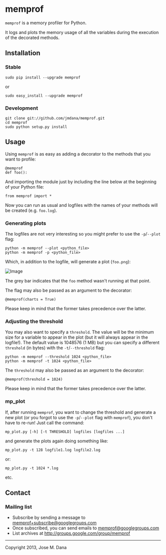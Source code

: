 # memprof

`memprof` is a memory profiler for Python. 

It logs and plots the memory usage of all the variables during the execution of the decorated methods.

## Installation
### Stable
    sudo pip install --upgrade memprof
    
or

    sudo easy_install --upgrade memprof
    
### Development
    
    git clone git://github.com/jmdana/memprof.git
    cd memprof
    sudo python setup.py install

## Usage

Using `memprof` is as easy as adding a decorator to the methods that you want to profile:

    @memprof
    def foo():
    
And importing the module just by including the line below at the beginning of your Python file:

    from memprof import *

Now you can run as usual and logfiles with the names of your methods will be created (e.g. `foo.log`).

### Generating plots

The logfiles are not very interesting so you might prefer to use the `-p`/`--plot` flag:
    
    python -m memprof --plot <python_file>
    python -m memprof -p <python_file>
    
Which, in addition to the logfile, will generate a plot (`foo.png`):

![Image](examples/foo.png)

The grey bar indicates that the `foo` method wasn't running at that point.

The flag may also be passed as an argument to the decorator:

    @memprof(charts = True)

Please keep in mind that the former takes precedence over the latter.

### Adjusting the threshold

You may also want to specify a `threshold`. The value will be the minimum size for a variable to appear in the plot (but it will always appear in the logfile!). The default value is 1048576 (1 MB) but you can specify a different `threshold` (in bytes) with the `-t`/`--threshold` flag:

    python -m memprof --threshold 1024 <python_file>
    python -m memprof -t 1024 <python_file>
    
The `threshold` may also be passed as an argument to the decorator:

    @memprof(threshold = 1024)

Please keep in mind that the former takes precedence over the latter.    

### mp_plot 

If, after running `memprof`, you want to change the threshold and generate a new plot (or you forgot to use the `-p`/`--plot` flag with `memprof`), you don't have to re-run! Just call the command:
    
    mp_plot.py [-h] [-t THRESHOLD] logfiles [logfiles ...]
    
and generate the plots again doing something like:

    mp_plot.py -t 128 logfile1.log logfile2.log   
    
or:
 
    mp_plot.py -t 1024 *.log
    
etc.

## Contact

### Mailing list

* Subscribe by sending a message to <memprof+subscribe@googlegroups.com>
* Once subscribed, you can send emails to <memprof@googlegroups.com>
* List archives at http://groups.google.com/group/memprof

---
Copyright 2013, Jose M. Dana

